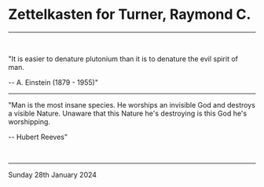 # Zettelkasten for Turner, Raymond C.

---

<br>

"It is easier to denature plutonium than it is to denature the evil spirit of man.

-- A. Einstein (1879 - 1955)"

---

"Man is the most insane species. He worships an invisible God and destroys a visible Nature. Unaware that this Nature he's destroying is this God he's worshipping.

-- Hubert Reeves"

</br>

---
Sunday 28th January 2024
